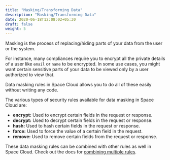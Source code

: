```yaml
---
title: "Masking/Transforming Data"
description: "Masking/Transforming Data"
date: 2020-06-18T12:08:02+05:30
draft: false
weight: 5
---
```


Masking is the process of replacing/hiding parts of your data from the user or the system. 

For instance, many compliances require you to encrypt all the private details of a user like `email` or `name` to be encrypted. In some use cases, you might want certain sensitive parts of your data to be viewed only by a user authorized to view that.

Data masking rules in Space Cloud allows you to do all of these easily without writing any code.

The various types of security rules available for data masking in Space Cloud are:

- **encrypt:** Used to encrypt certain fields in the request or response.
- **decrypt:** Used to decrypt certain fields in the request or response.
- **hash:** Used to hash certain fields in the request or response.
- **force:** Used to force the value of a certain field in the request.
- **remove:** Used to remove certain fields from the request or response.

These data masking rules can be combined with other rules as well in Space Cloud. Check out the docs for [combining multiple rules](/security/security-rules/available-variables).